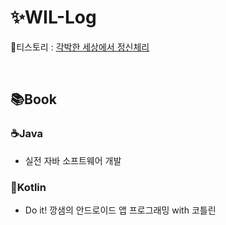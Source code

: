 # ✨WIL-Log
🍒티스토리 : [각박한 세상에서 정신체리](https://yeonee911.tistory.com/)

<br>

## 📚Book
### ☕Java
- 실전 자바 소프트웨어 개발

### 📱Kotlin
- Do it! 깡샘의 안드로이드 앱 프로그래밍 with 코틀린
